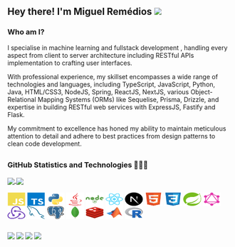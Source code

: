 ## Hey there! I'm Miguel Remédios <img src="https://media.giphy.com/media/hvRJCLFzcasrR4ia7z/giphy.gif" width="25px">

### Who am I? 

I specialise in machine learning and fullstack development , handling every aspect from client to server architecture including RESTful APIs implementation to crafting user interfaces.

With professional experience, my skillset encompasses a wide range of technologies and languages, including TypeScript, JavaScript, Python, Java, HTML/CSS3, NodeJS, Spring, ReactJS, NextJS, various Object-Relational Mapping Systems (ORMs) like Sequelise, Prisma, Drizzle, and expertise in building RESTful web services with ExpressJS, Fastify and Flask.

My commitment to excellence has honed my ability to maintain meticulous attention to detail and adhere to best practices from design patterns to clean code development.

##

### GitHub Statistics and Technologies 👨🏽‍💻
<a href="https://github.com/MiguelRemedios">
  <img height=180 align="center" src="https://github-readme-stats.vercel.app/api?username=remediios&show_icons=true&theme=moltack&rank_icon=github" />
</a>
<a href="https://github.com/MiguelRemedios">
  <img height=180 align="center" src="https://github-readme-stats.vercel.app/api/top-langs/?username=remediios&layout=compact&theme=moltack&hide=scss,jupyter%20notebook" />
</a>

<div style="display: inline_block"><br>
  <img align="center" alt="Miguel-Js" height="30" width="40" src="https://raw.githubusercontent.com/devicons/devicon/master/icons/javascript/javascript-plain.svg">
  <img align="center" alt="Miguel-Ts" height="30" width="40" src="https://raw.githubusercontent.com/devicons/devicon/master/icons/typescript/typescript-plain.svg">
  <img align="center" alt="Miguel-Java" height="30" width="40" src="https://raw.githubusercontent.com/devicons/devicon/master/icons/python/python-original.svg">
  <img align="center" alt="Miguel-Python" height="30" width="40" src="https://raw.githubusercontent.com/devicons/devicon/master/icons/java/java-plain.svg">
  <img align="center" alt="Miguel-Nodejs" height="30" width="40" src="https://github.com/devicons/devicon/blob/master/icons/nodejs/nodejs-plain-wordmark.svg">
  <img align="center" alt="Miguel-React" height="30" width="40" src="https://raw.githubusercontent.com/devicons/devicon/master/icons/react/react-original.svg">
  <img align="center" alt="Miguel-Next" height="30" width="40" src="https://raw.githubusercontent.com/devicons/devicon/master/icons/nextjs/nextjs-original.svg">
  <img align="center" alt="Miguel-HTML" height="30" width="40" src="https://raw.githubusercontent.com/devicons/devicon/master/icons/html5/html5-original.svg">
  <img align="center" alt="Miguel-CSS" height="30" width="40" src="https://raw.githubusercontent.com/devicons/devicon/master/icons/css3/css3-original.svg">
  <img align="center" alt="Miguel-Spring" height="30" width="40" src="https://github.com/devicons/devicon/blob/master/icons/spring/spring-original.svg">
  <img align="center" alt="Miguel-GraphQL" height="30" width="40" src="https://github.com/devicons/devicon/blob/master/icons/graphql/graphql-plain.svg">
  <img align="center" alt="Miguel-GraphQL" height="30" width="40" src="https://github.com/devicons/devicon/blob/master/icons/redux/redux-original.svg">
  <img align="center" alt="Miguel-MySQL" height="30" width="40" src="https://github.com/devicons/devicon/blob/master/icons/mysql/mysql-original.svg">
  <img align="center" alt="Miguel-PostgreSQL" height="30" width="40" src="https://github.com/devicons/devicon/blob/master/icons/postgresql/postgresql-original.svg">
  <img align="center" alt="Miguel-MongoDB" height="30" width="40" src="https://github.com/devicons/devicon/blob/master/icons/mongodb/mongodb-original.svg">
  <img align="center" alt="Miguel-MongoDB" height="30" width="40" src="https://github.com/devicons/devicon/blob/master/icons/redis/redis-original.svg">
  <img align="center" alt="Miguel-MongoDB" height="30" width="40" src="https://github.com/devicons/devicon/blob/master/icons/matlab/matlab-original.svg">
  <img align="center" alt="Miguel-R" height="30" width="40" src="https://github.com/devicons/devicon/blob/master/icons/r/r-original.svg">
</div>
  
  ## 
 
 <div>
  <a href="https://www.miguelremedios.pt" target="_blank"><img src="https://img.shields.io/badge/website-000000?style=for-the-badge&logo=About.me&logoColor=white" target="_blank"></a>
  <a href = "mailto: miguelremediioss@gmail.com"><img src="https://img.shields.io/badge/-Gmail-%23EA4335?style=for-the-badge&logo=gmail&logoColor=white" target="_blank"></a>
  <a href="https://www.linkedin.com/in/miguelremediioss" target="_blank"><img src="https://img.shields.io/badge/-LinkedIn-%230077B5?style=for-the-badge&logo=linkedin&logoColor=white" target="_blank"></a>
  <a href="https://discord.gg/3AGVPWK4sY" target="_blank"><img src="https://img.shields.io/badge/-Discord-%237289da?style=for-the-badge&logo=discord&logoColor=white" target="_blank"></a>
</div>

